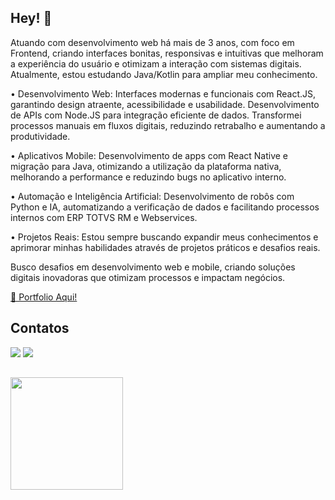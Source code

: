 ## Hey! 👋

Atuando com desenvolvimento web há mais de 3 anos, com foco em Frontend, criando interfaces bonitas, responsivas e intuitivas que melhoram a experiência do usuário e otimizam a interação com sistemas digitais. Atualmente, estou estudando Java/Kotlin para ampliar meu conhecimento.

• Desenvolvimento Web: Interfaces modernas e funcionais com React.JS, garantindo design atraente, acessibilidade e usabilidade. Desenvolvimento de APIs com Node.JS para integração eficiente de dados. Transformei processos manuais em fluxos digitais, reduzindo retrabalho e aumentando a produtividade.

• Aplicativos Mobile: Desenvolvimento de apps com React Native e migração para Java, otimizando a utilização da plataforma nativa, melhorando a performance e reduzindo bugs no aplicativo interno. 

• Automação e Inteligência Artificial: Desenvolvimento de robôs com Python e IA, automatizando a verificação de dados e facilitando processos internos com ERP TOTVS RM e Webservices.

• Projetos Reais: Estou sempre buscando expandir meus conhecimentos e aprimorar minhas habilidades através de projetos práticos e desafios reais.

Busco desafios em desenvolvimento web e mobile, criando soluções digitais inovadoras que otimizam processos e impactam negócios.

<div>
  <a href="https://portfolio-sand-six-12.vercel.app/" target="_blank">
    🔗 Portfolio Aqui!
  </a>
</div>

## Contatos

<div>
<a href = "mailto:evellynsilvarafael@outlook.com.br"><img loading="lazy" src="https://img.shields.io/badge/Gmail-D14836?style=for-the-badge&logo=gmail&logoColor=white" target="_blank"></a>
<a href="https://www.linkedin.com/in/evellyn-rafael/" target="_blank"><img loading="lazy" src="https://img.shields.io/badge/-LinkedIn-%230077B5?style=for-the-badge&logo=linkedin&logoColor=white" target="_blank"></a>   
</div>

##
<div>
<a href="https://github.com/EvellynRafael">
<img loading="lazy" height="180em" src="https://github-readme-stats.vercel.app/api/top-langs/?username=EvellynRafael&layout=compact&langs_count=7&theme=dracula"/> 
</div>
                    




